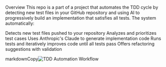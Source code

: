 Overview
This repo is a part of a project that automates the TDD cycle by detecting new test files in your GitHub repository and using AI to progressively build an implementation that satisfies all tests. The system automatically:

Detects new test files pushed to your repository
Analyzes and prioritizes test cases
Uses Anthropic's Claude to generate implementation code
Runs tests and iteratively improves code until all tests pass
Offers refactoring suggestions with validation

markdownCopy![TDD Automation Workflow](mermaid-diagram-2025-04-01-175528.png)
